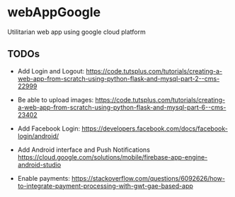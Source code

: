 # webAppGoogle
Utilitarian web app using google cloud platform

## TODOs
- Add Login and Logout:
https://code.tutsplus.com/tutorials/creating-a-web-app-from-scratch-using-python-flask-and-mysql-part-2--cms-22999

- Be able to upload images:
https://code.tutsplus.com/tutorials/creating-a-web-app-from-scratch-using-python-flask-and-mysql-part-6--cms-23402

- Add Facebook Login:
https://developers.facebook.com/docs/facebook-login/android/

- Add Android interface and Push Notifications 
https://cloud.google.com/solutions/mobile/firebase-app-engine-android-studio

- Enable payments:
https://stackoverflow.com/questions/6092626/how-to-integrate-payment-processing-with-gwt-gae-based-app
